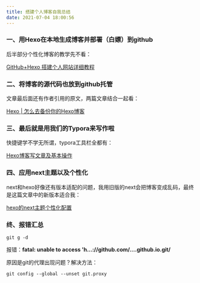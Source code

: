 ```yaml
---
title: 搭建个人博客自我总结
date: 2021-07-04 18:00:56
---
```




### 	一、用Hexo在本地生成博客并部署（白嫖）到github

后半部分个性化博客的教学先不看：

[GitHub+Hexo 搭建个人网站详细教程](https://zhuanlan.zhihu.com/p/26625249)





### 	二、将博客的源代码也放到github托管



文章最后面还有作者引用的原文，两篇文章结合一起看：

[Hexo | 怎么去备份你的Hexo博客](https://www.jianshu.com/p/baab04284923)





### 	三、最后就是用我们的Typora来写作啦

快捷键学不学无所谓，typora工具栏全都有：

[Hexo博客写文章及基本操作](https://zhuanlan.zhihu.com/p/156915260)





### 四、应用next主题以及个性化

next和hexo好像还有版本适配的问题，我用旧版的next会把博客变成乱码，最终是这篇文章中的新版本适合我：

[hexo的next主题个性化配置](https://zhuanlan.zhihu.com/p/60424755 )





### 终、报错汇总

```
git g -d  
```

报错：**fatal:  unable to access 'h...://github.com/....github.io.git/**

原因是git的代理出现问题？解决方法：

```
git config --global --unset git.proxy
```



